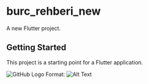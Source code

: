 # burc_rehberi_new

A new Flutter project.

## Getting Started

This project is a starting point for a Flutter application.


![GitHub Logo](/images/logo.png)
Format: ![Alt Text](url)

